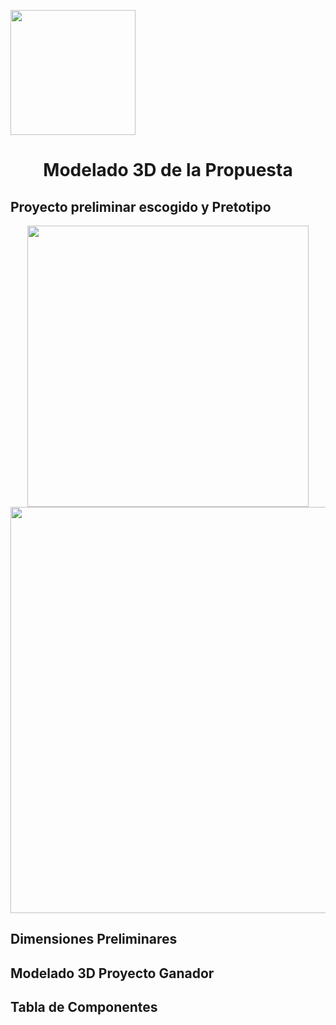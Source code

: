 <p align="left">
  <img src="https://semanadelcannabis.cayetano.edu.pe/assets/img/logo-upch.png" width="200">
  <h1 align="center">Modelado 3D de la Propuesta</h1>
</p>

## Proyecto preliminar escogido y Pretotipo
<p align="center">
  <img src="https://github.com/Paradoxeado/prototypeProject/blob/main/Im%C3%A1genes/E07Imagen01.jpg" width="450" style="margin: auto;">
  <img src="https://github.com/Paradoxeado/prototypeProject/blob/main/Im%C3%A1genes/E07Imagen03.jpg" width="650" style="margin: auto;">
</p>

## Dimensiones Preliminares

## Modelado 3D Proyecto Ganador

## Tabla de Componentes
